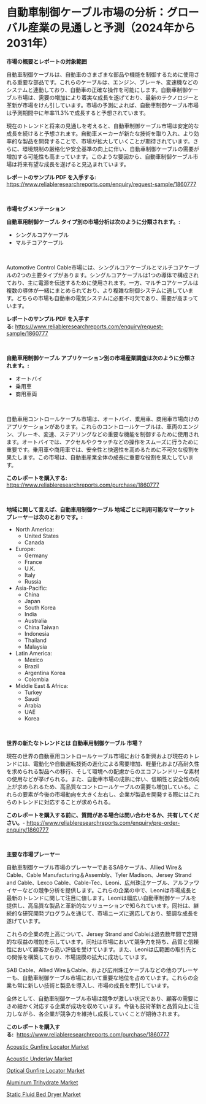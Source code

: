 <p><h1>自動車制御ケーブル市場の分析：グローバル産業の見通しと予測（2024年から2031年）</h1></p><p><strong>市場の概要とレポートの対象範囲</strong></p>
<p><p>自動車制御ケーブルは、自動車のさまざまな部品や機能を制御するために使用される重要な部品です。これらのケーブルは、エンジン、ブレーキ、変速機などのシステムと連動しており、自動車の正確な操作を可能にします。自動車制御ケーブル市場は、需要の増加により着実な成長を遂げており、最新のテクノロジーと革新が市場をけん引しています。市場の予測によれば、自動車制御ケーブル市場は予測期間中に年率11.3%で成長すると予想されています。</p><p>現在のトレンドと将来の見通しを考えると、自動車制御ケーブル市場は安定的な成長を続けると予想されます。自動車メーカーが新たな技術を取り入れ、より効率的な製品を開発することで、市場が拡大していくことが期待されています。さらに、環境規制の厳格化や安全基準の向上に伴い、自動車制御ケーブルの需要が増加する可能性も高まっています。このような要因から、自動車制御ケーブル市場は将来有望な成長を遂げると見込まれています。</p></p>
<p><strong>レポートのサンプル PDF を入手する:</strong> <a href="https://www.reliableresearchreports.com/enquiry/request-sample/1860777">https://www.reliableresearchreports.com/enquiry/request-sample/1860777</a></p>
<p>&nbsp;</p>
<p><strong>市場セグメンテーション</strong></p>
<p><strong>自動車用制御ケーブル タイプ別の市場分析は次のように分類されます。:</strong></p>
<p><ul><li>シングルコアケーブル</li><li>マルチコアケーブル</li></ul></p>
<p>&nbsp;</p>
<p><p>Automotive Control Cable市場には、シングルコアケーブルとマルチコアケーブルの2つの主要タイプがあります。シングルコアケーブルは1つの導体で構成されており、主に電源を伝送するために使用されます。一方、マルチコアケーブルは複数の導体が一緒にまとめられており、より複雑な制御システムに適しています。どちらの市場も自動車の電気システムに必要不可欠であり、需要が高まっています。</p></p>
<p><strong>レポートのサンプル PDF を入手する:</strong>&nbsp;<a href="https://www.reliableresearchreports.com/enquiry/request-sample/1860777">https://www.reliableresearchreports.com/enquiry/request-sample/1860777</a></p>
<p>&nbsp;</p>
<p><strong> 自動車用制御ケーブル アプリケーション別の市場産業調査は次のように分類されます。:</strong></p>
<p><ul><li>オートバイ</li><li>乗用車</li><li>商用車両</li></ul></p>
<p>&nbsp;</p>
<p><p>自動車用コントロールケーブル市場は、オートバイ、乗用車、商用車市場向けのアプリケーションがあります。これらのコントロールケーブルは、車両のエンジン、ブレーキ、変速、ステアリングなどの重要な機能を制御するために使用されます。オートバイでは、アクセルやクラッチなどの操作をスムーズに行うために重要です。乗用車や商用車では、安全性と快適性を高めるために不可欠な役割を果たします。この市場は、自動車産業全体の成長に重要な役割を果たしています。</p></p>
<p><strong>このレポートを購入する:</strong>&nbsp; <a href="https://www.reliableresearchreports.com/purchase/1860777">https://www.reliableresearchreports.com/purchase/1860777</a></p>
<p>&nbsp;</p>
<p><strong>地域に関して言えば、自動車用制御ケーブル 地域ごとに利用可能なマーケットプレーヤーは次のとおりです。:</strong></p>
<p><ul>
    <li>
        North America:
        <ul>
            <li>United States</li>
            <li>Canada</li>
        </ul>
    </li>
    <li>
        Europe:
        <ul>
            <li>Germany</li>
            <li>France</li>
            <li>U.K.</li>
            <li>Italy</li>
            <li>Russia</li>
        </ul>
    </li>
    <li>
        Asia-Pacific:
        <ul>
            <li>China</li>
            <li>Japan</li>
            <li>South Korea</li>
            <li>India</li>
            <li>Australia</li>
            <li>China Taiwan</li>
            <li>Indonesia</li>
            <li>Thailand</li>
            <li>Malaysia</li>
        </ul>
    </li>
    <li>
        Latin America:
        <ul>
            <li>Mexico</li>
            <li>Brazil</li>
            <li>Argentina Korea</li>
            <li>Colombia</li>
        </ul>
    </li>
    <li>
        Middle East & Africa:
        <ul>
            <li>Turkey</li>
            <li>Saudi</li>
            <li>Arabia</li>
            <li>UAE</li>
            <li>Korea</li>
        </ul>
    </li>
    </ul></p>
<p>&nbsp;</p>
<p><strong>世界の新たなトレンドとは 自動車用制御ケーブル 市場？</strong></p>
<p><p>現在の世界の自動車用コントロールケーブル市場における新興および現在のトレンドには、電動化や自動運転技術の進化による需要増加、軽量化および高耐久性を求められる製品への移行、そして環境への配慮からのエコフレンドリーな素材の使用などが挙げられる。また、自動車市場の成熟に伴い、信頼性と安全性の向上が求められるため、高品質なコントロールケーブルの需要も増加している。これらの要素が今後の市場動向を大きく左右し、企業が製品を開発する際にはこれらのトレンドに対応することが求められる。</p></p>
<p><strong>このレポートを購入する前に、質問がある場合は問い合わせるか、共有してください。</strong>- <a href="https://www.reliableresearchreports.com/enquiry/pre-order-enquiry/1860777">https://www.reliableresearchreports.com/enquiry/pre-order-enquiry/1860777</a></p>
<p>&nbsp;</p>
<p><strong>主要な市場プレーヤー</strong></p>
<p><p>自動車制御ケーブル市場のプレーヤーであるSABケーブル、Allied Wire＆Cable、Cable Manufacturing＆Assembly、Tyler Madison、Jersey Strand and Cable、Lexco Cable、Cable-Tec、Leoni、広州珠江ケーブル、アルファワイヤーなどの競争分析を提供します。これらの企業の中で、Leoniは市場成長と最新のトレンドに関して注目に値します。Leoniは幅広い自動車制御ケーブルを提供し、高品質な製品と革新的なソリューションで知られています。同社は、継続的な研究開発プログラムを通じて、市場ニーズに適応しており、堅調な成長を遂げています。</p><p>これらの企業の売上高について、Jersey Strand and Cableは過去数年間で定期的な収益の増加を示しています。同社は市場において競争力を持ち、品質と信頼性において顧客から高い評価を受けています。また、Leoniは広範囲の取引先との関係を構築しており、市場規模の拡大に成功しています。</p><p>SAB Cable、Allied Wire＆Cable、および広州珠江ケーブルなどの他のプレーヤーも、自動車制御ケーブル市場において重要な地位を占めています。これらの企業も常に新しい技術と製品を導入し、市場の成長を牽引しています。</p><p>全体として、自動車制御ケーブル市場は競争が激しい状況であり、顧客の需要にきめ細かく対応する企業が成功を収めています。今後も技術革新と品質向上に注力しながら、各企業が競争力を維持し成長していくことが期待されます。</p></p>
<p><strong>このレポートを購入する:</strong>&nbsp;&nbsp;<a href="https://www.reliableresearchreports.com/purchase/1860777">https://www.reliableresearchreports.com/purchase/1860777</a></p>
<p><p><a href="https://view.publitas.com/reportprime-1/acoustic-gunfire-locator-market-size-share-trends-analysis-report-by-application-regional-outlook-competitive-strategies-and-segment-forecasts-2023-2030/">Acoustic Gunfire Locator Market</a></p><p><a href="https://invited-way-688.notion.site/Acoustic-Underlay-Market-Research-Report-Provides-Critical-Insights-that-can-help-Shape-Business-Dev-859573a955b6432f86718992d50d43d2">Acoustic Underlay Market</a></p><p><a href="https://view.publitas.com/reportprime-1/optical-gunfire-locator-market-size-growing-and-forecasted-for-period-from-2023-2030-and-provides-complete-market-analysis-of-this-market/">Optical Gunfire Locator Market</a></p><p><a href="https://github.com/Glendatilghmankmgz0rbhwpy/Market-Research-Report-List-1/blob/main/aluminum-trihydrate-market.md">Aluminum Trihydrate Market</a></p><p><a href="https://mire-aunt-385.notion.site/Static-Fluid-Bed-Dryer-Market-Size-Share-Trends-Analysis-Report-By-Material-By-Type-By-End-user-2422c40d53464810bcaa6f01aef1c6cb">Static Fluid Bed Dryer Market</a></p></p>